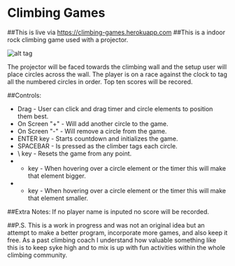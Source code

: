 # Climbing Games

##This is live via https://climbing-games.herokuapp.com
##This is a indoor rock climbing game used with a projector.

![alt tag](https://cloud.githubusercontent.com/assets/15336070/14512424/fbfe70b8-01ac-11e6-91a2-550d64307b4c.jpg)

The projector will be faced towards the climbing wall and the setup user will place circles across the wall.
The player is on a race against the clock to tag all the numbered circles in order.
Top ten scores will be recored.

##Controls:

* Drag - User can click and drag timer and circle elements to position them best.
* On Screen "+" - Will add another circle to the game.
* On Screen "-" - Will remove a circle from the game.
* ENTER key - Starts countdown and initializes the game.
* SPACEBAR - Is pressed as the climber tags each circle.
* \ key - Resets the game from any point.
* + key - When hovering over a circle element or the timer this will make that element bigger.
* - key - When hovering over a circle element or the timer this will make that element smaller.

##Extra Notes:
If no player name is inputed no score will be recorded.

##P.S.
This is a work in progress and was not an original idea but an attempt to make a better program, incorporate more games, and also keep it free. As a past climbing coach I understand how valuable something like this is to keep syke high and to mix is up with fun activities within the whole climbing community.
